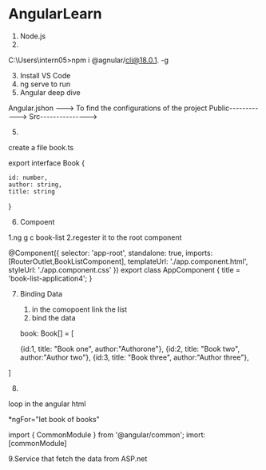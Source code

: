 # AngularLearn


1. Node.js
2.   



C:\Users\intern05>npm i @agnular/cli@18.0.1. -g


3. Install VS Code
4. ng serve to run
5. Angular deep dive


Angular.jshon ---> To find the configurations of the project
Public------------> 
Src---------------> 


5.


create a file book.ts  




export interface Book
{

    id: number,
    author: string,
    title: string
    


}



6.  Compoent

1.ng g c book-list
2.regester it to the root component

@Component({
  selector: 'app-root',
  standalone: true,
  imports: [RouterOutlet,BookListComponent],
  templateUrl: './app.component.html',
  styleUrl: './app.component.css'
})
export class AppComponent {
  title = 'book-list-application4';
}

7. Binding Data


   1. in the comopoent link the list
   2. bind the data


   book: Book[] =
  [

    {id:1, title: "Book one", author:"Authorone"},
    {id:2, title: "Book two", author:"Author two"},
    {id:3, title: "Book three", author:"Author three"},

    


  ]


8. 

loop in the angular html 

*ngFor="let book of books"


import { CommonModule } from '@angular/common';
imort:[commonModule]



9.Service that fetch the data from ASP.net











